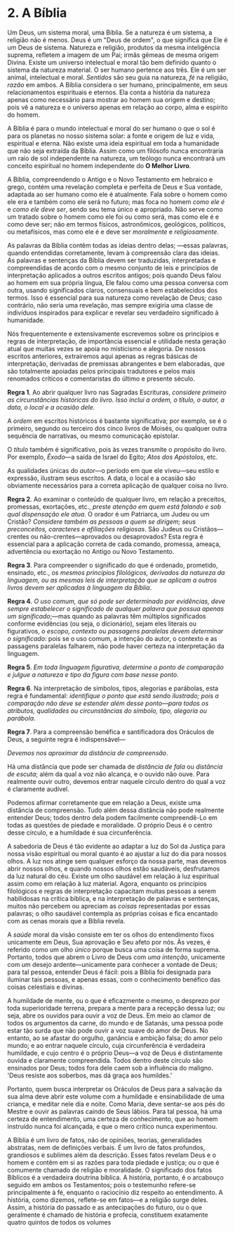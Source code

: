 # 2. A Bíblia

Um Deus, um sistema moral, uma Bíblia. Se a natureza é um sistema, a religião não é menos. Deus é um "Deus de ordem", o que significa que Ele é um Deus de sistema. Natureza e religião, produtos da mesma inteligência suprema, refletem a imagem de um Pai; irmãs gêmeas de mesma origem Divina. Existe um universo intelectual e moral tão bem definido quanto o sistema da natureza material. O ser humano pertence aos três. Ele é um ser animal, intelectual e moral. *Sentidos* são seu guia na natureza, *fé* na religião, *razão* em ambos. A Bíblia considera o ser humano, principalmente, em seus relacionamentos espirituais e eternos. Ela conta a história da natureza apenas como necessário para mostrar ao homem sua origem e destino; pois vê a natureza e o universo apenas em relação ao corpo, alma e espírito do homem.

A Bíblia é para o mundo intelectual e moral do ser humano o que o sol é para os planetas no nosso sistema solar: a fonte e origem de luz e vida, espiritual e eterna. Não existe uma ideia espiritual em toda a humanidade que não seja extraída da Bíblia. Assim como um filósofo nunca encontraria um raio de sol independente na natureza, um teólogo nunca encontrará um conceito espiritual no homem independente do **O Melhor Livro**.

A Bíblia, compreendendo o Antigo e o Novo Testamento em hebraico e grego, contém uma revelação completa e perfeita de Deus e Sua vontade, adaptada ao ser humano como ele é atualmente. Fala sobre o homem como ele era e também como ele será no futuro; mas foca no homem *como ele é* e *como ele deve ser*, sendo seu tema único e apropriado. Não serve como um tratado sobre o homem como ele foi ou como será, mas como ele é e como deve ser; não em termos físicos, astronômicos, geológicos, políticos, ou metafísicos, mas como ele é e deve ser *moralmente* e *religiosamente*.

As palavras da Bíblia contêm todas as ideias dentro delas; —essas palavras, quando entendidas corretamente, levam à compreensão clara das ideias. As palavras e sentenças da Bíblia devem ser traduzidas, interpretadas e compreendidas de acordo com o mesmo conjunto de leis e princípios de interpretação aplicados a outros escritos antigos; pois quando Deus falou ao homem em sua própria língua, Ele falou como uma pessoa conversa com outra, usando significados claros, consensuais e bem estabelecidos dos termos. Isso é essencial para sua natureza como revelação de Deus; caso contrário, não seria uma revelação, mas sempre exigiria uma classe de indivíduos inspirados para explicar e revelar seu verdadeiro significado à humanidade.

Nós frequentemente e extensivamente escrevemos sobre os princípios e regras de interpretação, de importância essencial e utilidade nesta geração atual que muitas vezes se apoia no misticismo e alegoria. De nossos escritos anteriores, extrairemos aqui apenas as regras básicas de interpretação, derivadas de premissas abrangentes e bem elaboradas, que são totalmente apoiadas pelos principais tradutores e pelos mais renomados críticos e comentaristas do último e presente século.

**Regra 1**. Ao abrir qualquer livro nas Sagradas Escrituras, *considere primeiro as circunstâncias históricas do livro. Isso inclui a ordem, o título, o autor, a data, o local e a ocasião dele*.

A *ordem* em escritos históricos é bastante significativa; por exemplo, se é o primeiro, segundo ou terceiro dos cinco livros de Moisés, ou qualquer outra sequência de narrativas, ou mesmo comunicação epistolar.

O *título* também é significativo, pois às vezes transmite o *propósito* do livro. Por exemplo, *Êxodo*—a saída de Israel do Egito; *Atos dos Apóstolos*, etc.

As qualidades únicas do *autor*—o período em que ele viveu—seu estilo e expressão, ilustram seus escritos. A data, o local e a ocasião são obviamente necessários para a correta aplicação de qualquer coisa no livro.

**Regra 2**. Ao examinar o conteúdo de qualquer livro, em relação a preceitos, promessas, exortações, etc., *preste atenção em quem está falando e sob qual dispensação ele atua*. O orador é um Patriarca, um Judeu ou um Cristão? *Considere também as pessoas a quem se dirigem; seus preconceitos, caracteres e afiliações religiosas*. São Judeus ou Cristãos—crentes ou não-crentes—aprovados ou desaprovados? Esta regra é essencial para a aplicação correta de cada comando, promessa, ameaça, advertência ou exortação no Antigo ou Novo Testamento.

**Regra 3**. Para compreender o significado do que é ordenado, prometido, ensinado, etc., *os mesmos princípios filológicos, derivados da natureza da linguagem, ou as mesmas leis de interpretação que se aplicam a outros livros devem ser aplicadas à linguagem da Bíblia*.

**Regra 4**. *O uso comum, que só pode ser determinado por evidências, deve sempre estabelecer o significado de qualquer palavra que possua apenas um significado*;—mas quando as palavras têm múltiplos significados conforme evidências (ou seja, o dicionário), sejam eles literais ou figurativos, *o escopo, contexto ou passagens paralelas devem determinar o significado*: pois se o uso comum, a intenção do autor, o contexto e as passagens paralelas falharem, não pode haver certeza na interpretação da linguagem.

**Regra 5**. *Em toda linguagem figurativa, determine o ponto de comparação e julgue a natureza e tipo da figura com base nesse ponto*.

**Regra 6**. Na interpretação de símbolos, tipos, alegorias e parábolas, esta regra é fundamental: *identifique o ponto que está sendo ilustrado; pois a comparação não deve se estender além desse ponto—para todos os atributos, qualidades ou circunstâncias do símbolo, tipo, alegoria ou parábola*.

**Regra 7**. Para a compreensão benéfica e santificadora dos Oráculos de Deus, a seguinte regra é indispensável—

*Devemos nos aproximar da distância de compreensão*.

Há uma distância que pode ser chamada de *distância de fala* ou *distância de escuta*; além da qual a voz não alcança, e o ouvido não ouve. Para realmente ouvir outro, devemos entrar naquele círculo dentro do qual a voz é claramente audível.

Podemos afirmar corretamente que em relação a Deus, existe uma distância de compreensão. Tudo além dessa distância não pode realmente entender Deus; todos dentro dela podem facilmente compreendê-Lo em todas as questões de piedade e moralidade. O próprio Deus é o centro desse círculo, e a humildade é sua circunferência.

A sabedoria de Deus é tão evidente ao adaptar a luz do Sol da Justiça para nossa visão espiritual ou moral quanto é ao ajustar a luz do dia para nossos olhos. A luz nos atinge sem qualquer esforço da nossa parte, mas devemos abrir nossos olhos, e quando nossos olhos estão saudáveis, desfrutamos da luz natural do céu. Existe um olho saudável em relação à luz espiritual assim como em relação à luz material. Agora, enquanto os princípios filológicos e regras de interpretação capacitam muitas pessoas a serem habilidosas na crítica bíblica, e na interpretação de palavras e sentenças, muitos não percebem ou apreciam as *coisas* representadas por essas palavras; o olho saudável contempla as próprias coisas e fica encantado com as cenas morais que a Bíblia revela.

A *saúde* moral da visão consiste em ter os olhos do entendimento fixos unicamente em Deus, Sua aprovação e Seu afeto por nós. Às vezes, é referido como um olho *único* porque busca uma coisa de forma suprema. Portanto, todos que abrem o Livro de Deus com *uma intenção*, unicamente com um desejo ardente—unicamente para conhecer a vontade de Deus; para tal pessoa, entender Deus é fácil: pois a Bíblia foi designada para iluminar tais pessoas, e apenas essas, com o conhecimento benéfico das coisas celestiais e divinas.

A humildade de mente, ou o que é eficazmente o mesmo, o desprezo por toda superioridade terrena, prepara a mente para a recepção dessa luz; ou seja, abre os ouvidos para ouvir a voz de Deus. Em meio ao clamor de todos os argumentos da carne, do mundo e de Satanás, uma pessoa pode estar tão surda que não pode ouvir a voz suave do amor de Deus. No entanto, ao se afastar do orgulho, ganância e ambição falsa; do amor pelo mundo; e ao entrar naquele círculo, cuja circunferência é verdadeira humildade, e cujo centro é o próprio Deus—a voz de Deus é distintamente ouvida e claramente compreendida. Todos dentro deste círculo são ensinados por Deus; todos fora dele caem sob a influência do maligno. 'Deus resiste aos soberbos, mas dá graça aos humildes.'

Portanto, quem busca interpretar os Oráculos de Deus para a salvação da sua alma deve abrir este volume com a humildade e ensinabilidade de uma criança, e meditar nele dia e noite. Como Maria, deve sentar-se aos pés do Mestre e ouvir as palavras caindo de Seus lábios. Para tal pessoa, há uma certeza de entendimento, uma certeza de conhecimento, que ao homem instruído nunca foi alcançada, e que o mero crítico nunca experimentou.

A Bíblia é um livro de fatos, não de opiniões, teorias, generalidades abstratas, nem de definições verbais. É um livro de fatos profundos, grandiosos e sublimes além da descrição. Esses fatos revelam Deus e o homem e contêm em si as razões para toda piedade e justiça; ou o que é comumente chamado de religião e moralidade. O significado dos fatos Bíblicos é a verdadeira doutrina bíblica. A história, portanto, é o arcabouço seguido em ambos os Testamentos; pois o testemunho refere-se principalmente à fé, enquanto o raciocínio diz respeito ao entendimento. A história, como dizemos, reflete-se em fatos—e a religião surge deles. Assim, a história do passado e as antecipações do futuro, ou o que geralmente é chamado de história e profecia, constituem exatamente quatro quintos de todos os volumes